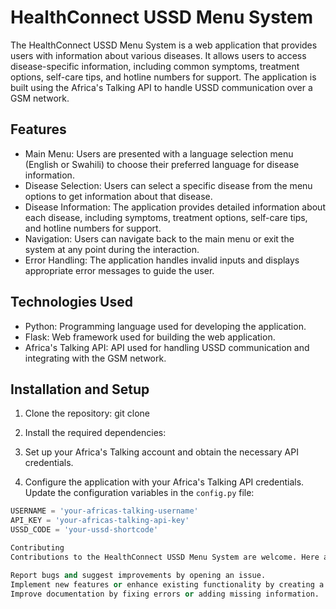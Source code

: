 # HealthConnect USSD Menu System

The HealthConnect USSD Menu System is a web application that provides users with information about various diseases. It allows users to access disease-specific information, including common symptoms, treatment options, self-care tips, and hotline numbers for support. The application is built using the Africa's Talking API to handle USSD communication over a GSM network.

## Features

- Main Menu: Users are presented with a language selection menu (English or Swahili) to choose their preferred language for disease information.
- Disease Selection: Users can select a specific disease from the menu options to get information about that disease.
- Disease Information: The application provides detailed information about each disease, including symptoms, treatment options, self-care tips, and hotline numbers for support.
- Navigation: Users can navigate back to the main menu or exit the system at any point during the interaction.
- Error Handling: The application handles invalid inputs and displays appropriate error messages to guide the user.

## Technologies Used

- Python: Programming language used for developing the application.
- Flask: Web framework used for building the web application.
- Africa's Talking API: API used for handling USSD communication and integrating with the GSM network.

## Installation and Setup

1. Clone the repository:
git clone <repository-url>

2. Install the required dependencies:


3. Set up your Africa's Talking account and obtain the necessary API credentials.

4. Configure the application with your Africa's Talking API credentials. Update the configuration variables in the `config.py` file:

```python
USERNAME = 'your-africas-talking-username'
API_KEY = 'your-africas-talking-api-key'
USSD_CODE = 'your-ussd-shortcode'

Contributing
Contributions to the HealthConnect USSD Menu System are welcome. Here are some ways you can contribute:

Report bugs and suggest improvements by opening an issue.
Implement new features or enhance existing functionality by creating a pull request.
Improve documentation by fixing errors or adding missing information.
